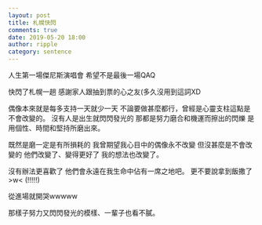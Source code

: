 ```yaml
---
layout: post
title: 札幌快閃
comments: true
date: 2019-05-20 18:00
author: ripple
category: sentence
---
```


人生第一場傑尼斯演唱會
希望不是最後一場QAQ

快閃了札幌一趟
感謝家人跟抽到票的心之友(多久沒用到這詞XD

偶像本來就是每多支持一天就少一天
不論要做甚麼都行，曾經是心靈支柱這點是不會改變的。
沒有人是出生就閃閃發光的
那都是努力磨合和機運而擦出的閃爍
是用個性、時間和堅持所磨出來。

既然是磨一定是有所損耗的
我曾期望我心目中的偶像永不改變
但沒甚麼是不會改變的
他們改變了、變得更好了
我的想法也改變了。

沒有辦法更喜歡了
他們會永遠在我生命中佔有一席之地吧。
更不要說拿到飯撒了>w< (!!!!!)

從進場就開哭wwwww

那樣子努力又閃閃發光的模樣、一輩子也看不膩。
